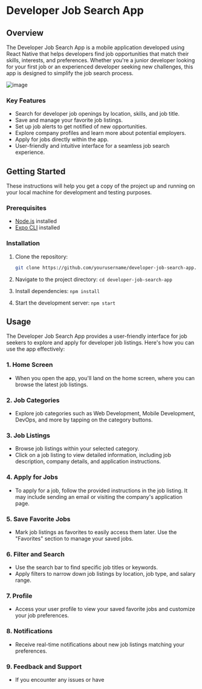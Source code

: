 # Developer Job Search App

## Overview
The Developer Job Search App is a mobile application developed using React Native that helps developers find job opportunities that match their skills, interests, and preferences. Whether you're a junior developer looking for your first job or an experienced developer seeking new challenges, this app is designed to simplify the job search process.

![image](https://github.com/LuizFelipeA/find-mentor-mobile-app/assets/59900979/a56aaa41-f8ab-416c-97fe-7a8f2045ff12)


### Key Features
- Search for developer job openings by location, skills, and job title.
- Save and manage your favorite job listings.
- Set up job alerts to get notified of new opportunities.
- Explore company profiles and learn more about potential employers.
- Apply for jobs directly within the app.
- User-friendly and intuitive interface for a seamless job search experience.

## Getting Started
These instructions will help you get a copy of the project up and running on your local machine for development and testing purposes.

### Prerequisites
- [Node.js](https://nodejs.org/) installed
- [Expo CLI](https://docs.expo.dev/get-started/installation/) installed

### Installation
1. Clone the repository:
   ```sh
   git clone https://github.com/yourusername/developer-job-search-app.git
   ```
2. Navigate to the project directory:
   ``` cd developer-job-search-app ```

3. Install dependencies:
   ```npm install```

4. Start the development server:
  ```npm start```

## Usage

The Developer Job Search App provides a user-friendly interface for job seekers to explore and apply for developer job listings. Here's how you can use the app effectively:

### 1. Home Screen

- When you open the app, you'll land on the home screen, where you can browse the latest job listings.

### 2. Job Categories

- Explore job categories such as Web Development, Mobile Development, DevOps, and more by tapping on the category buttons.

### 3. Job Listings

- Browse job listings within your selected category.
- Click on a job listing to view detailed information, including job description, company details, and application instructions.

### 4. Apply for Jobs

- To apply for a job, follow the provided instructions in the job listing. It may include sending an email or visiting the company's application page.

### 5. Save Favorite Jobs

- Mark job listings as favorites to easily access them later. Use the "Favorites" section to manage your saved jobs.

### 6. Filter and Search

- Use the search bar to find specific job titles or keywords.
- Apply filters to narrow down job listings by location, job type, and salary range.

### 7. Profile

- Access your user profile to view your saved favorite jobs and customize your job preferences.

### 8. Notifications

- Receive real-time notifications about new job listings matching your preferences.

### 9. Feedback and Support

- If you encounter any issues or have
